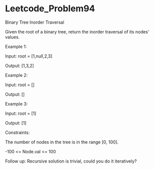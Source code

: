# Leetcode_Problem94


Binary Tree Inorder Traversal

Given the root of a binary tree, return the inorder traversal of its nodes' values.


Example 1:



Input: root = [1,null,2,3]


Output: [1,3,2]


Example 2:

Input: root = []


Output: []


Example 3:

Input: root = [1]


Output: [1]
 

Constraints:

The number of nodes in the tree is in the range [0, 100].


-100 <= Node.val <= 100
 

Follow up: Recursive solution is trivial, could you do it iteratively?
